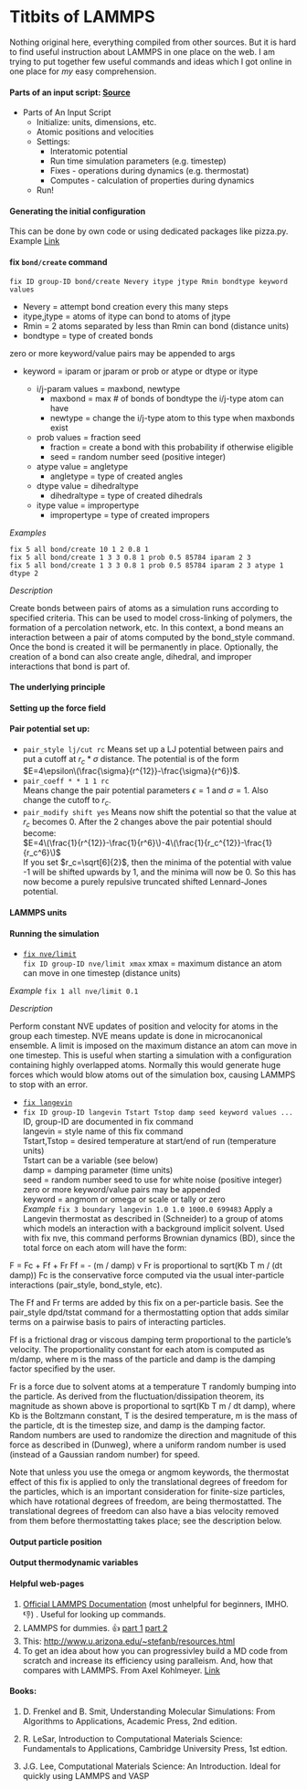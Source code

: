 # Titbits of LAMMPS
Nothing original here, everything compiled from other sources. But it is hard to find useful instruction about LAMMPS in one place on the web. I am trying to put together few useful commands and ideas which I got online in one place for *my* easy comprehension.

#### Parts of an input script: [Source](http://www.u.arizona.edu/~stefanb/Files/HPCTutorials/MD-lammps-Final.pdf)
* Parts of An Input Script
  * Initialize: units, dimensions, etc.
  * Atomic positions and velocities
  * Settings:
    * Interatomic potential
    * Run time simulation parameters (e.g. timestep)
    * Fixes - operations during dynamics (e.g. thermostat)
    * Computes - calculation of properties during dynamics
  * Run!

#### Generating the initial configuration

This can be done by own code or using dedicated packages like pizza.py.    
Example [Link](http://lammps.sandia.gov/doc/99/data_format.html)  
  
#### fix `bond/create` command

```
fix ID group-ID bond/create Nevery itype jtype Rmin bondtype keyword values 
```
* Nevery = attempt bond creation every this many steps
* itype,jtype = atoms of itype can bond to atoms of jtype
* Rmin = 2 atoms separated by less than Rmin can bond (distance units)
* bondtype = type of created bonds

zero or more keyword/value pairs may be appended to args
* keyword = iparam or jparam or prob or atype or dtype or itype

	* i/j-param values = maxbond, newtype
    	* maxbond = max # of bonds of bondtype the i/j-type atom can have
  		* newtype = change the i/j-type atom to this type when maxbonds exist
	* prob values = fraction seed
  		* fraction = create a bond with this probability if otherwise eligible
  		* seed = random number seed (positive integer)
	* atype value = angletype
  		* angletype = type of created angles
	* dtype value = dihedraltype
  		* dihedraltype = type of created dihedrals
	* itype value = impropertype
  		* impropertype = type of created impropers

*Examples*
```
fix 5 all bond/create 10 1 2 0.8 1
fix 5 all bond/create 1 3 3 0.8 1 prob 0.5 85784 iparam 2 3
fix 5 all bond/create 1 3 3 0.8 1 prob 0.5 85784 iparam 2 3 atype 1 dtype 2
```
*Description*

Create bonds between pairs of atoms as a simulation runs according to specified criteria. This can be used to model cross-linking of polymers, the formation of a percolation network, etc. In this context, a bond means an interaction between a pair of atoms computed by the bond_style command. Once the bond is created it will be permanently in place. Optionally, the creation of a bond can also create angle, dihedral, and improper interactions that bond is part of. 

#### The underlying principle

#### Setting up the force field 
#### Pair potential set up:
* `pair_style lj/cut rc`
Means set up a LJ potential between pairs and put a cutoff at $r_c*\sigma$ distance. The potential is of the form  
$E=4\epsilon\(\frac{\sigma}{r^{12}}-\frac{\sigma}{r^6})$.
* `pair_coeff * * 1 1 rc`  
Means change the pair potential parameters $\epsilon=1$ and $\sigma=1$. Also change the cutoff to $r_c$.  
* `pair_modify shift yes`
Means now shift the potential so that the value at $r_c$ becomes 0. After the 2 changes above the pair potential should become:   
$E=4\(\frac{1}{r^{12}}-\frac{1}{r^6}\)-4\(\frac{1}{r_c^{12}}-\frac{1}{r_c^6}\)$  
If you set $r_c=\sqrt[6]{2}$, then the minima of the potential with value -1 will be shifted upwards by 1, and the minima
will now be 0. So this has now become a purely repulsive truncated shifted Lennard-Jones potential.

#### LAMMPS units 

#### Running the simulation  
* [`fix nve/limit`](http://lammps.sandia.gov/doc/fix_nve_limit.html)  
`fix ID group-ID nve/limit xmax`
xmax = maximum distance an atom can move in one timestep (distance units)  

*Example*
`fix 1 all nve/limit 0.1`

*Description*

Perform constant NVE updates of position and velocity for atoms in the group each timestep. NVE means update is done in microcanonical ensemble. A limit is imposed on the maximum distance an atom can move in one timestep. This is useful when starting a simulation with a configuration containing highly overlapped atoms. Normally this would generate huge forces which would blow atoms out of the simulation box, causing LAMMPS to stop with an error.

* [`fix langevin`](http://lammps.sandia.gov/doc/fix_langevin.html)
* `fix ID group-ID langevin Tstart Tstop damp seed keyword values ...  `
ID, group-ID are documented in fix command  
langevin = style name of this fix command  
Tstart,Tstop = desired temperature at start/end of run (temperature units)  
Tstart can be a variable (see below)  
damp = damping parameter (time units)  
seed = random number seed to use for white noise (positive integer)  
zero or more keyword/value pairs may be appended  
keyword = angmom or omega or scale or tally or zero  
*Example*
`fix 3 boundary langevin 1.0 1.0 1000.0 699483`
Apply a Langevin thermostat as described in (Schneider) to a group of atoms which models an interaction with a background implicit solvent. Used with fix nve, this command performs Brownian dynamics (BD), since the total force on each atom will have the form:

F = Fc + Ff + Fr
Ff = - (m / damp) v
Fr is proportional to sqrt(Kb T m / (dt damp))
Fc is the conservative force computed via the usual inter-particle interactions (pair_style, bond_style, etc).

The Ff and Fr terms are added by this fix on a per-particle basis. See the pair_style dpd/tstat command for a thermostatting option that adds similar terms on a pairwise basis to pairs of interacting particles.

Ff is a frictional drag or viscous damping term proportional to the particle’s velocity. The proportionality constant for each atom is computed as m/damp, where m is the mass of the particle and damp is the damping factor specified by the user.

Fr is a force due to solvent atoms at a temperature T randomly bumping into the particle. As derived from the fluctuation/dissipation theorem, its magnitude as shown above is proportional to sqrt(Kb T m / dt damp), where Kb is the Boltzmann constant, T is the desired temperature, m is the mass of the particle, dt is the timestep size, and damp is the damping factor. Random numbers are used to randomize the direction and magnitude of this force as described in (Dunweg), where a uniform random number is used (instead of a Gaussian random number) for speed.

Note that unless you use the omega or angmom keywords, the thermostat effect of this fix is applied to only the translational degrees of freedom for the particles, which is an important consideration for finite-size particles, which have rotational degrees of freedom, are being thermostatted. The translational degrees of freedom can also have a bias velocity removed from them before thermostatting takes place; see the description below.


#### Output particle position 

#### Output thermodynamic variables 

#### Helpful web-pages 
1. [Official LAMMPS Documentation](http://lammps.sandia.gov/doc/Manual.html) (most unhelpful for beginners, IMHO. :-1:) . Useful for looking up commands.
2. LAMMPS for dummies. :+1:
[part 1](http://wp.df.uba.ar/gebi/wp-content/uploads/sites/9/2016/06/lammps.pdf)
[part 2](http://wp.df.uba.ar/gebi/wp-content/uploads/sites/9/2016/06/ferlammps.pdf)
3. This: http://www.u.arizona.edu/~stefanb/resources.html
4. To get an idea about how you can progressivley build a MD code from scratch and increase its 
efficiency using paralleism. And, how that compares with LAMMPS. From Axel Kohlmeyer. [Link](https://docs.google.com/viewer?a=v&pid=sites&srcid=ZGVmYXVsdGRvbWFpbnxha29obG1leXxneDo0YTNhZTUwMzU2NTIzNzYy)

#### Books:
1. D. Frenkel and B. Smit, Understanding Molecular Simulations: From  Algorithms to Applications, Academic Press, 2nd edition. 

2. R. LeSar, Introduction to Computational Materials Science: Fundamentals to Applications, Cambridge University Press, 1st edtion. 

3. J.G. Lee, Computational Materials Science: An Introduction. Ideal for quickly using LAMMPS and VASP
